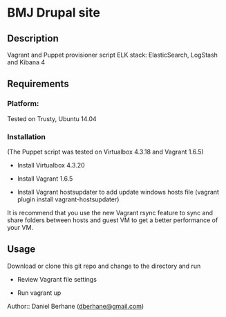 # BMJ Drupal site 

## Description

Vagrant and Puppet provisioner script ELK stack: ElasticSearch, LogStash and Kibana 4

## Requirements

### Platform:
Tested on Trusty, Ubuntu 14.04

### Installation 

(The Puppet script was tested on Virtualbox 4.3.18 and Vagrant 1.6.5)

- Install Virtualbox 4.3.20 

- Install Vagrant 1.6.5 

- Install Vagrant hostsupdater to add update windows hosts file (vagrant plugin install vagrant-hostsupdater)

It is recommend that you use the new Vagrant rsync feature to sync and share folders between hosts and guest VM to get a better performance of your VM.

## Usage

Download or clone this git repo and change to the directory and run

- Review Vagrant file settings

- Run vagrant up


Author:: Daniel Berhane (<dberhane@gmail.com>)